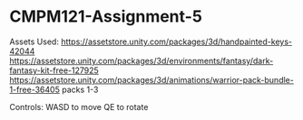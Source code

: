 # CMPM121-Assignment-5

Assets Used:
https://assetstore.unity.com/packages/3d/handpainted-keys-42044
https://assetstore.unity.com/packages/3d/environments/fantasy/dark-fantasy-kit-free-127925
https://assetstore.unity.com/packages/3d/animations/warrior-pack-bundle-1-free-36405
        packs 1-3

Controls:
WASD to move
QE to rotate
